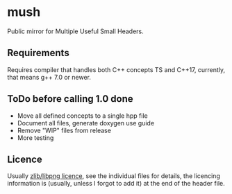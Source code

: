 # mush
Public mirror for Multiple Useful Small Headers.

## Requirements
Requires compiler that handles both C++ concepts TS and C++17, currently, that
means g++ 7.0 or newer.

## ToDo before calling 1.0 done
* Move all defined concepts to a single hpp file
* Document all files, generate doxygen use guide
* Remove "WIP" files from release
* More testing

## Licence
Usually [zlib/libpng licence][zlib licence], see the individual files for details,
the licencing information is (usually, unless I forgot to add it) at the end of
the header file.




[zlib licence]: https://opensource.org/licenses/Zlib
